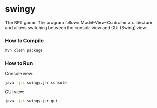 # swingy

The RPG game. 
The program follows Model-View-Controller architecture and allows switching between the console view and GUI (Swing) view.

### How to Compile

```bash
mvn clean package
```

### How to Run

Console view:

```bash
java -jar swingy.jar console
```

GUI view:

```bash
java -jar swingy.jar gui
```

